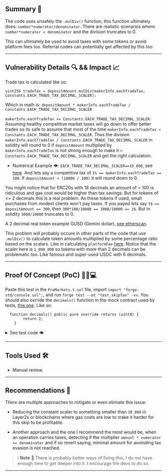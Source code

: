 ## Summary 📌

The code uses unsafely the `.mulDiv()` function, this function ultimately does: `number*numerator/denominator`. There are realistic scenarios where: `number*numerator < denominator` and the division truncates to 0.

This can ultimately be used to avoid taxes with some tokens or avoid platform fees too. Referral codes can potentially get affected by this too

---

## Vulnerability Details 🔍 && Impact 📈

Trade tax is calculated like so:

`uint256 tradeTax = depositAmount.mulDiv(makerInfo.eachTradeTax, Constants.EACH_TRADE_TAX_DECIMAL_SCALER);`

Which in math is: `depositAmount * makerInfo.eachTradeTax / Constants.EACH_TRADE_TAX_DECIMAL_SCALER`

`makerInfo.eachTradeTax <= Constants.EACH_TRADE_TAX_DECIMAL_SCALER`. Assuming healthy competitive market taxes will go down to offer better trades so its safe to assume that most of the time `makerInfo.eachTradeTax < Constants.EACH_TRADE_TAX_DECIMAL_SCALER`. Thus the division `makerInfo.eachTradeTax / Constants.EACH_TRADE_TAX_DECIMAL_SCALER` in solidity will round to 0 if `depositAmount` multiplied by `makerInfo.eachTradeTax` is not strong enough to make it `> Constants.EACH_TRADE_TAX_DECIMAL_SCALER` and get the right calculation.

- Numerical Example 👁️:  `EACH_TRADE_TAX_DECIMAL_SCALER==10_000`, see [here](https://github.com/Cyfrin/2024-08-tadle/blob/main/src/libraries/Constants.sol#L14). And lets say a competitive tax of `1% == makerInfo.eachTradeTax == 100`. If `depositAmount < (10000 / 100)` it will round down to 0.

You might notice that for ERC20s with 18 decimals an amount of < 100 is ridiculous and gas cost would be higher than tax savings. But for tokens of <= 2 decimals this is a real problem. As these tokens if used, small purchases from modest clients won't pay taxes. If you payed lets say `3$ == depositAmount == 300`, then `300*100/10000 == 3000/10000 == 3$`. But in solidity `3000/10000` truncates to 0.

A 2 decimal real token example GUSD (Gemini dollar), [see etherscan](https://etherscan.io/address/0x056fd409e1d7a124bd7017459dfea2f387b6d5cd#readContract).

This problem will probably occure in other parts of the code that use `.mulDiv()` to calculate token amounts mulitiplied by some percentage ratio based on the scalars. Like in calculating `platformFee` [here](https://github.com/Cyfrin/2024-08-tadle/blob/main/src/core/PreMarkets.sol#L219). Notice that the scaler here is `1_000_000` so tokens with more than 2 decimals can be problematic too. Like famous and super-used USDC with 6 decimals.

---

## Proof Of Concept (PoC) 👨‍💻💻

Paste this test in the `PreMarkets.t.sol` file, import `import "forge-std/console.sol";`, and run `forge test --mt "test_skipTax" -vv`. You should also ovrride the `decimals()` function in the mock contract used by tests, [this one](https://github.com/Cyfrin/2024-08-tadle/blob/main/test/mocks/MockERC20Token.sol). Like so:

```solidity
  function decimals() public pure override returns (uint8) {
        return 2;
    }
```

<details> <summary> See test code 👁️ </summary>

```solidity
    function test_skipTax() public {
        console.log("-----------------");
        console.log("user -> Alice:  ", address(user));
        console.log("user1 -> Bob:   ", address(user1));
        console.log("-----------------");

        console.log("Alice makes an ask maker offer and bob takes it without paying the tax.");
        console.log(
            "Alice sets a competitive low tax, 1%. Notice that in a competitive enviroment taxes tend to be as low as possible."
        );
        console.log("The lower the tax the greater the amount you can buy skipping it.");

        vm.prank(user);
        preMarktes.createOffer(
            CreateOfferParams(
                marketPlace,
                address(mockUSDCToken),
                1000,
                500 * 1e2,
                10_000,
                100,
                OfferType.Ask,
                OfferSettleType.Turbo
            )
        );
        address offerAddr = GenerateAddress.generateOfferAddress(0);
        console.log("Bob takes 1 pts for 0.5$, 1% tax is 5 cents = 5");

        vm.startPrank(user1);
        mockUSDCToken.approve(address(tokenManager), type(uint256).max);
        preMarktes.createTaker(offerAddr, 1);

        console.log("See Alice balance on tokenManager: ");
        uint256 alceBalance =
            tokenManager.userTokenBalanceMap(address(user), address(mockUSDCToken), TokenBalanceType.TaxIncome);
        console.log("Alice balance Tax Revenue:           ", alceBalance);
        console.log("Alice should have 5 cents as revenue but round down to 0.");
        console.log("Only cost to avoid tax is gas cost, in layer 2 evm compatible where gas is very cheap < tax");
        console.log("You can just multicall and avoid tax.");
    }
```

</details>

---

## Tools Used 🛠️

- Manual review.

---

## Recommendations 🎯

There are multiple approaches to mitigate or even elimiate this issue:

- Reducing the constant scaler to something smaller than `10_000` in Layer2s or blockchains where gas costs are low to make it harder for this skip to be profitable.

- Another approach and the one I recommend the most would be, when an operation carries taxes, detecting if the multiplier `amount * numerator <= denominator` and if so revert saying, minimal amount for avoinding tax evasion is not reached.

> ℹ️ **Note** 📘 There is probably better ways of fixing this, I do not have enough time to get deeper into it. I encourage the devs to do so.

---